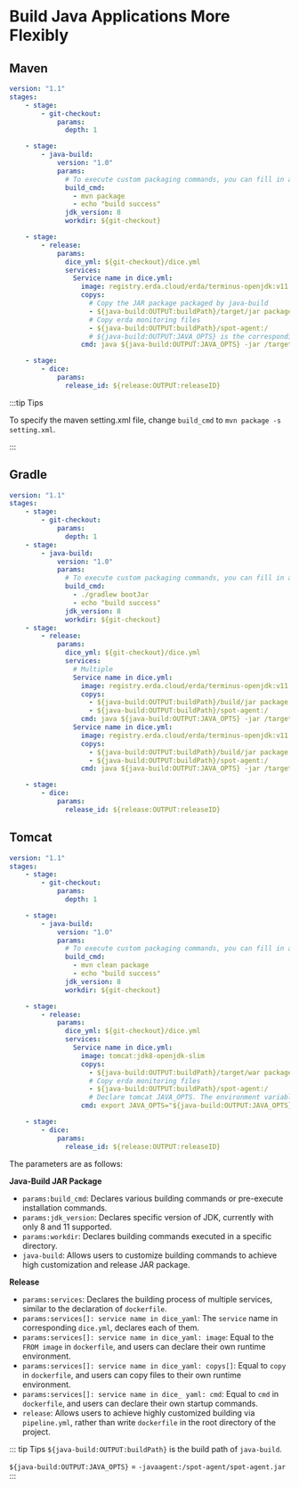 # Build Java Applications More Flexibly

## Maven

```yaml
version: "1.1"
stages:
    - stage:
        - git-checkout:
            params:
              depth: 1

    - stage:
        - java-build:
            version: "1.0"
            params:
              # To execute custom packaging commands, you can fill in any Linux commands.
              build_cmd:
                - mvn package
                - echo "build success"
              jdk_version: 8
              workdir: ${git-checkout}

    - stage:
        - release:
            params:
              dice_yml: ${git-checkout}/dice.yml
              services:
                Service name in dice.yml:
                  image: registry.erda.cloud/erda/terminus-openjdk:v11.0.6
                  copys:
                    # Copy the JAR package packaged by java-build
                    - ${java-build:OUTPUT:buildPath}/target/jar package name:/target/jar package name
                    # Copy erda monitoring files
                    - ${java-build:OUTPUT:buildPath}/spot-agent:/
                    # ${java-build:OUTPUT:JAVA_OPTS} is the corresponding monitoring command, which is essentially -javaagent:/xxx.jar
                  cmd: java ${java-build:OUTPUT:JAVA_OPTS} -jar /target/jar package name

    - stage:
        - dice:
            params:
              release_id: ${release:OUTPUT:releaseID}
```

:::tip Tips

To specify the maven setting.xml file, change `build_cmd` to `mvn package -s setting.xml`.

:::

## Gradle

```yaml
version: "1.1"
stages:
    - stage:
        - git-checkout:
            params:
              depth: 1
    - stage:
        - java-build:
            version: "1.0"
            params:
              # To execute custom packaging commands, you can fill in any Linux commands.
              build_cmd:
                - ./gradlew bootJar
                - echo "build success"
              jdk_version: 8
              workdir: ${git-checkout}
    - stage:
        - release:
            params:
              dice_yml: ${git-checkout}/dice.yml
              services:
                # Multiple
                Service name in dice.yml:
                  image: registry.erda.cloud/erda/terminus-openjdk:v11.0.6
                  copys:
                    - ${java-build:OUTPUT:buildPath}/build/jar package path/jar package name:/target/jar package name
                    - ${java-build:OUTPUT:buildPath}/spot-agent:/
                  cmd: java ${java-build:OUTPUT:JAVA_OPTS} -jar /target/jar package name
                Service name in dice.yml:
                  image: registry.erda.cloud/erda/terminus-openjdk:v11.0.6
                  copys:
                    - ${java-build:OUTPUT:buildPath}/build/jar package path/jar package name:/target/jar package name
                    - ${java-build:OUTPUT:buildPath}/spot-agent:/
                  cmd: java ${java-build:OUTPUT:JAVA_OPTS} -jar /target/jar package name

    - stage:
        - dice:
            params:
              release_id: ${release:OUTPUT:releaseID}
```

## Tomcat
```yaml
version: "1.1"
stages:
    - stage:
        - git-checkout:
            params:
              depth: 1

    - stage:
        - java-build:
            version: "1.0"
            params:
              # To execute custom packaging commands, you can fill in any Linux commands.
              build_cmd:
                - mvn clean package
                - echo "build success"
              jdk_version: 8
              workdir: ${git-checkout}

    - stage:
        - release:
            params:
              dice_yml: ${git-checkout}/dice.yml
              services:
                Service name in dice.yml:
                  image: tomcat:jdk8-openjdk-slim
                  copys:
                    - ${java-build:OUTPUT:buildPath}/target/war package name.war:/usr/local/tomcat/webapps
                    # Copy erda monitoring files
                    - ${java-build:OUTPUT:buildPath}/spot-agent:/
                    # Declare tomcat JAVA_OPTS. The environment variable ${java-build:OUTPUT:JAVA_OPTS} is the corresponding monitoring command with the value similar to -javaagent:/xxx.jar
                  cmd: export JAVA_OPTS="${java-build:OUTPUT:JAVA_OPTS}" && mv /usr/local/tomcat/webapps/war package name.war /usr/local/tomcat/webapps/ROOT.war && /usr/local/tomcat/bin/catalina.sh run

    - stage:
        - dice:
            params:
              release_id: ${release:OUTPUT:releaseID}
```

The parameters are as follows:

**Java-Build JAR Package**

* `params:build_cmd`: Declares various building commands or pre-execute installation commands.
* `params:jdk_version`: Declares specific version of JDK, currently with only 8 and 11 supported.
* `params:workdir`: Declares building commands executed in a specific directory.
* `java-build`: Allows users to customize building commands to achieve high customization and release JAR package.

**Release**

* `params:services`: Declares the building process of multiple services, similar to the declaration of `dockerfile`.
* `params:services[]: service name in dice_yaml`: The `service` name in corresponding `dice.yml`, declares each of them.
* `params:services[]: service name in dice_yaml: image`: Equal to the `FROM image` in `dockerfile`, and users can declare their own runtime environment.
* `params:services[]: service name in dice_yaml: copys[]`: Equal to `copy` in `dockerfile`, and users can copy files to their own runtime environment.
* `params:services[]: service name in dice_ yaml: cmd`: Equal to `cmd` in `dockerfile`, and users can declare their own startup commands.
* `release`: Allows users to achieve highly customized building via `pipeline.yml`, rather than write `dockerfile` in the root directory of the project.

::: tip Tips
`${java-build:OUTPUT:buildPath}` is the build path of `java-build`.

`${java-build:OUTPUT:JAVA_OPTS}` = `-javaagent:/spot-agent/spot-agent.jar`
:::



